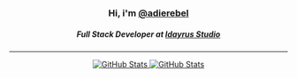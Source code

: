<p>
  <h3 align="center">
    Hi, i'm <a href="https://github.com/adierebel">@adierebel</a>
  </h3>
  <h5 align="center">
    Full Stack Developer at <a href="https://github.com/idayrus">Idayrus Studio</a>
  </h3>
</p>

---

<p align="center">
  <a href="https://github.com/adierebel">
    <img alt="GitHub Stats" src="https://github-readme-stats.vercel.app/api?username=adierebel&show_icons=true&theme=dark&count_private=true&include_all_commits=true&hide_border=true&bg_color=0d1117&custom_title=GitHub Stats&hide_rank=true"/>
  </a>
  
  <a href="https://github.com/adierebel">
    <img alt="GitHub Stats" src="https://github-readme-stats.vercel.app/api/top-langs/?username=adierebel&layout=compact&langs_count=8&theme=dark&hide_border=true&bg_color=0d1117"/>
  </a>
</p>
